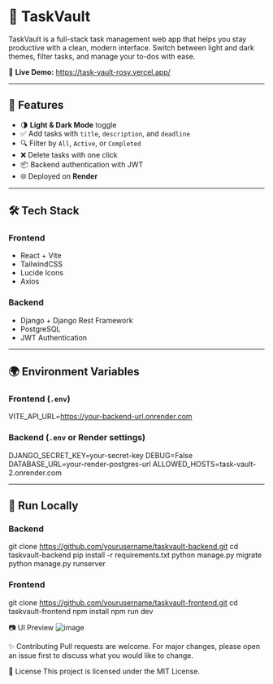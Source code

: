 # 📝 TaskVault
TaskVault is a full-stack task management web app that helps you stay productive with a clean, modern interface. Switch between light and dark themes, filter tasks, and manage your to-dos with ease.

🔗 **Live Demo:** https://task-vault-rosy.vercel.app/

---

## 🚀 Features
- 🌗 **Light & Dark Mode** toggle
- ✅ Add tasks with `title`, `description`, and `deadline`
- 🔍 Filter by `All`, `Active`, or `Completed`
- ❌ Delete tasks with one click
- 📦 Backend authentication with JWT
- 🌐 Deployed on **Render**

---

## 🛠️ Tech Stack

### Frontend
- React + Vite
- TailwindCSS
- Lucide Icons
- Axios

### Backend
- Django + Django Rest Framework
- PostgreSQL
- JWT Authentication

---

## 🌍 Environment Variables

### Frontend (`.env`)
VITE_API_URL=https://your-backend-url.onrender.com

### Backend (`.env` or Render settings)
DJANGO_SECRET_KEY=your-secret-key
DEBUG=False
DATABASE_URL=your-render-postgres-url
ALLOWED_HOSTS=task-vault-2.onrender.com

---

## 🧪 Run Locally

### Backend
git clone https://github.com/yourusername/taskvault-backend.git
cd taskvault-backend
pip install -r requirements.txt
python manage.py migrate
python manage.py runserver

### Frontend
git clone https://github.com/yourusername/taskvault-frontend.git
cd taskvault-frontend
npm install
npm run dev

📷 UI Preview
![image](https://github.com/user-attachments/assets/f97a58a8-f42d-4d51-8b0d-e1cee29cec50)


✨ Contributing
Pull requests are welcome. For major changes, please open an issue first to discuss what you would like to change.

📜 License
This project is licensed under the MIT License.
